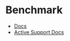 # Benchmark

- [Docs](https://ruby-doc.org/stdlib-2.6.4/libdoc/benchmark/rdoc/Benchmark.html)
- [Active Support Docs](https://api.rubyonrails.org/classes/Benchmark.html)
